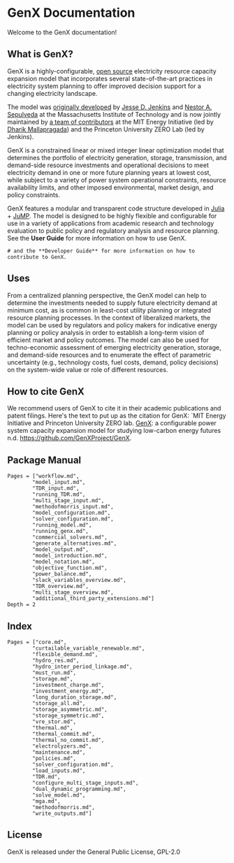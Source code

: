 # GenX Documentation
Welcome to the GenX documentation! 

## What is GenX?

GenX is a highly-configurable, [open source](https://github.com/GenXProject/GenX/blob/main/LICENSE) electricity resource capacity expansion model that incorporates several state-of-the-art practices in electricity system planning to offer improved decision support for a changing electricity landscape.

The model was [originally developed](https://energy.mit.edu/publication/enhanced-decision-support-changing-electricity-landscape/) by [Jesse D. Jenkins](https://mae.princeton.edu/people/faculty/jenkins) and [Nestor A. Sepulveda](https://energy.mit.edu/profile/nestor-sepulveda/) at the Massachusetts Institute of Technology and is now jointly maintained by [a team of contributors](https://energy.mit.edu/genx/#team) at the MIT Energy Initiative (led by [Dharik Mallapragada](https://mallapragada.mit.edu)) and the Princeton University ZERO Lab (led by Jenkins).

GenX is a constrained linear or mixed integer linear optimization model that determines the portfolio of electricity generation, storage, transmission, and demand-side resource investments and operational decisions to meet electricity demand in one or more future planning years at lowest cost, while subject to a variety of power system operational constraints, resource availability limits, and other imposed environmental, market design, and policy constraints.

GenX features a modular and transparent code structure developed in [Julia](http://julialang.org/) + [JuMP](http://jump.dev/). The model is designed to be highly flexible and configurable for use in a variety of applications from academic research and technology evaluation to public policy and regulatory analysis and resource planning. See the **User Guide** for more information on how to use GenX.
```@meta
# and the **Developer Guide** for more information on how to contribute to GenX.
```

## Uses

From a centralized planning perspective, the GenX model can help to determine the investments needed to supply future electricity demand at minimum cost, as is common in least-cost utility planning or integrated resource planning processes. In the context of liberalized markets, the model can be used by regulators and policy makers for indicative energy planning or policy analysis in order to establish a long-term vision of efficient market and policy outcomes. The model can also be used for techno-economic assessment of emerging electricity generation, storage, and demand-side resources and to enumerate the effect of parametric uncertainty (e.g., technology costs, fuel costs, demand, policy decisions) on the system-wide value or role of different resources.

## How to cite GenX

We recommend users of GenX to cite it in their academic publications and patent filings. Here's the text to put up as the citation for GenX:
`MIT Energy Initiative and Princeton University ZERO lab. [GenX](https://github.com/GenXProject/GenX): a configurable power system capacity expansion model for studying low-carbon energy futures n.d. https://github.com/GenXProject/GenX.

## Package Manual

```@contents
Pages = ["workflow.md",
        "model_input.md",
        "TDR_input.md",
        "running_TDR.md",
        "multi_stage_input.md",
        "methodofmorris_input.md",
        "model_configuration.md",
        "solver_configuration.md",
        "running_model.md",
        "running_genx.md",
        "commercial_solvers.md",
        "generate_alternatives.md",
        "model_output.md",
        "model_introduction.md",
        "model_notation.md",
        "objective_function.md",
        "power_balance.md",
        "slack_variables_overview.md",
        "TDR_overview.md",
        "multi_stage_overview.md",
        "additional_third_party_extensions.md"]
Depth = 2
``` 

## Index

```@index
Pages = ["core.md",
        "curtailable_variable_renewable.md",
        "flexible_demand.md",
        "hydro_res.md",
        "hydro_inter_period_linkage.md",
        "must_run.md",
        "storage.md",
        "investment_charge.md",
        "investment_energy.md",
        "long_duration_storage.md",
        "storage_all.md",
        "storage_asymmetric.md",
        "storage_symmetric.md",
        "vre_stor.md",
        "thermal.md",
        "thermal_commit.md",
        "thermal_no_commit.md",
        "electrolyzers.md",
        "maintenance.md",
        "policies.md",
        "solver_configuration.md",
        "load_inputs.md",
        "TDR.md",
        "configure_multi_stage_inputs.md",
        "dual_dynamic_programming.md",
        "solve_model.md",
        "mga.md",
        "methodofmorris.md",
        "write_outputs.md"]
```

## License

GenX is released under the General Public License, GPL-2.0